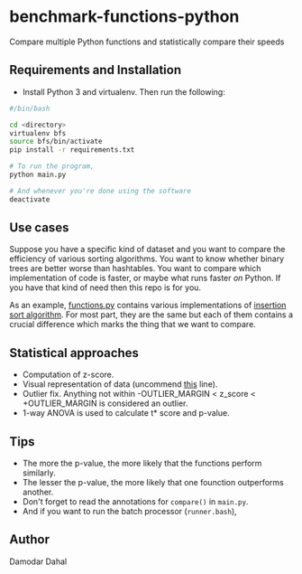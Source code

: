 # benchmark-functions-python
Compare multiple Python functions and statistically compare their speeds

## Requirements and Installation
* Install Python 3 and virtualenv. Then run the following:
``` bash
#/bin/bash

cd <directory>
virtualenv bfs
source bfs/bin/activate
pip install -r requirements.txt

# To run the program, 
python main.py

# And whenever you're done using the software
deactivate
```

## Use cases
Suppose you have a specific kind of dataset and you want to compare the efficiency of various sorting algorithms. You want to know whether binary trees are better worse than hashtables. You want to compare which implementation of code is faster, or maybe what runs faster *on* Python. If you have that kind of need then this repo is for you.

As an example, [functions.py](/functions.py) contains various implementations of [insertion sort algorithm](https://en.wikipedia.org/wiki/Insertion_sort). For most part, they are the same but each of them contains a crucial difference which marks the thing that we want to compare.

## Statistical approaches
* Computation of z-score.
* Visual representation of data (uncommend [this](https://github.com/underscoredam/benchmark-functions-python/blob/master/main.py#L80) line).
* Outlier fix. Anything not within -OUTLIER_MARGIN \< z_score  \< +OUTLIER_MARGIN is considered an outlier.
* 1\-way ANOVA is used to calculate t\* score and p-value. 

## Tips
* The more the p-value, the more likely that the functions perform similarly.
* The lesser the p-value, the more likely that one founction outperforms another.
* Don't forget to read the annotations for `compare()` in `main.py`. 
* And if you want to run the batch processor (`runner.bash`), 

## Author
Damodar Dahal

